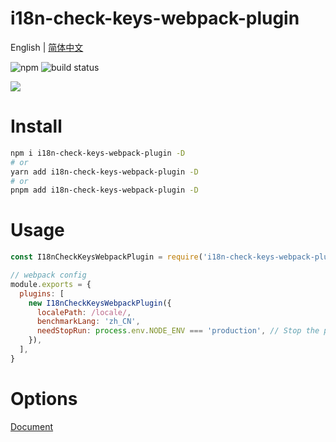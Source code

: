 # i18n-check-keys-webpack-plugin

English | [简体中文](./README.zh_CN.md)

![npm](https://img.shields.io/npm/v/i18n-check-keys-webpack-plugin.svg) ![build status](https://github.com/heimeiyaodagongzai/i18n-check-keys-webpack-plugin/actions/workflows/build.action.yml/badge.svg?branch=main)

![](http://qiniuyun.hmydgz.top/doc/img/i18n-check-keys-webpack-plugin-img2.png)

# Install
```bash
npm i i18n-check-keys-webpack-plugin -D
# or
yarn add i18n-check-keys-webpack-plugin -D
# or
pnpm add i18n-check-keys-webpack-plugin -D
```

# Usage
```js
const I18nCheckKeysWebpackPlugin = require('i18n-check-keys-webpack-plugin')

// webpack config
module.exports = {
  plugins: [
    new I18nCheckKeysWebpackPlugin({
      localePath: /locale/,
      benchmarkLang: 'zh_CN',
      needStopRun: process.env.NODE_ENV === 'production', // Stop the process if something is missing during packaging
    }),
  ],
}
```

# Options
[Document](https://github.com/heimeiyaodagongzai/i18n-check-keys#options)